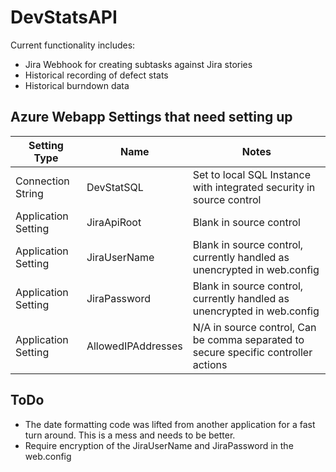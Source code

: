 # DevStatsAPI
Current functionality includes:
- Jira Webhook for creating subtasks against Jira stories
- Historical recording of defect stats
- Historical burndown data

## Azure Webapp Settings that need setting up

| Setting Type | Name | Notes |
| ------ | ------ | ------ |
| Connection String | DevStatSQL | Set to local SQL Instance with integrated security in source control |
| Application Setting | JiraApiRoot | Blank in source control |
| Application Setting | JiraUserName | Blank in source control, currently handled as unencrypted in web.config |
| Application Setting | JiraPassword | Blank in source control, currently handled as unencrypted in web.config |
| Application Setting | AllowedIPAddresses | N/A in source control, Can be comma separated to secure specific controller actions |

## ToDo
- The date formatting code was lifted from another application for a fast turn around.  This is a mess and needs to be better.
- Require encryption of the JiraUserName and JiraPassword in the web.config
